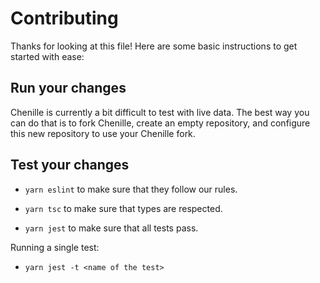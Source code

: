 # Contributing

Thanks for looking at this file! Here are some basic instructions to get started with ease:

## Run your changes

Chenille is currently a bit difficult to test with live data. The best way you can do that is to fork Chenille, create an empty repository, and configure this new repository to use your Chenille fork.

## Test your changes

- `yarn eslint` to make sure that they follow our rules.

- `yarn tsc` to make sure that types are respected.

- `yarn jest` to make sure that all tests pass.

Running a single test:

- `yarn jest -t <name of the test>`
